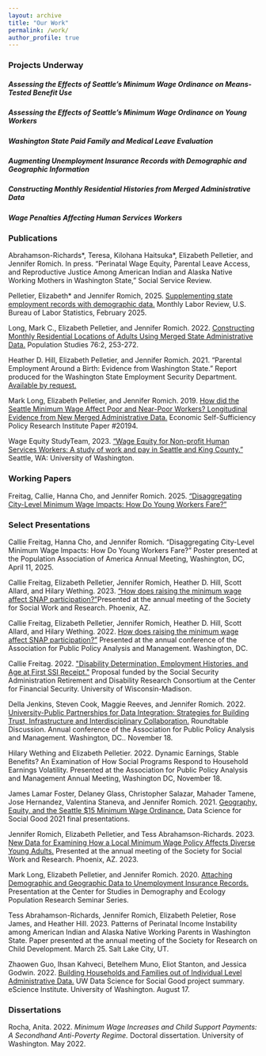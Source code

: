 ```yaml
---
layout: archive
title: "Our Work"
permalink: /work/
author_profile: true
---
```


### Projects Underway

##### Assessing the Effects of Seattle’s Minimum Wage Ordinance on Means-Tested Benefit Use

##### Assessing the Effects of Seattle’s Minimum Wage Ordinance on Young Workers

##### Washington State Paid Family and Medical Leave Evaluation

##### Augmenting Unemployment Insurance Records with Demographic and Geographic Information

##### Constructing Monthly Residential Histories from Merged Administrative Data

##### Wage Penalties Affecting Human Services Workers


### Publications

Abrahamson-Richards*, Teresa, Kilohana Haitsuka*, Elizabeth Pelletier, and Jennifer Romich. In press. “Perinatal Wage Equity, Parental Leave Access, and Reproductive Justice Among American Indian and Alaska Native Working Mothers in Washington State,” Social Service Review.

Pelletier, Elizabeth* and Jennifer Romich, 2025. [Supplementing state employment records with demographic data.](https://doi.org/10.21916/mlr.2025.2) Monthly Labor Review, U.S. Bureau of Labor Statistics, February 2025.

Long, Mark C., Elizabeth Pelletier, and Jennifer Romich. 2022. [Constructing Monthly Residential Locations of Adults Using Merged State Administrative Data.](https://www.tandfonline.com/doi/abs/10.1080/00324728.2022.2085776) Population Studies 76:2, 253-272.  
 
Heather D. Hill, Elizabeth Pelletier, and Jennifer Romich. 2021. “Parental Employment Around a Birth: Evidence from Washington State.” Report produced for the Washington State Employment Security Department. [Available by request.](hdhill@uw.edu)

Mark Long, Elizabeth Pelletier, and Jennifer Romich. 2019. [How did the Seattle Minimum Wage Affect Poor and Near-Poor Workers? Longitudinal Evidence from New Merged Administrative Data.](https://www.esspri.uci.edu/files/docs/working_papers/ESSPRI%20Working%20Paper%2020194%20Romich.pdf) Economic Self-Sufficiency Policy Research Institute Paper #20194.

Wage Equity StudyTeam, 2023. [“Wage Equity for Non-profit Human Services Workers: A study of work and pay in Seattle and King County.”](https://socialwork.uw.edu/wageequitystudy) Seattle, WA: University of Washington.

### Working Papers

Freitag, Callie, Hanna Cho, and Jennifer Romich. 2025. [“Disaggregating City-Level Minimum Wage Impacts: How Do Young Workers Fare?”](wmlad.github.io/files/Freitag_Cho_Romich_MinWage_YoungWorkers_PAA2025.pdf)


### Select Presentations

Callie Freitag, Hanna Cho, and Jennifer Romich. “Disaggregating City-Level Minimum Wage Impacts: How Do Young Workers Fare?” Poster presented at the Population Association of America Annual Meeting, Washington, DC, April 11, 2025.

Callie Freitag, Elizabeth Pelletier, Jennifer Romich, Heather D. Hill, Scott Allard, and Hilary Wething.  2023. [“How does raising the minimum wage affect SNAP participation?”](https://sswr.confex.com/sswr/2023/webprogram/Paper48872.html)Presented at the annual meeting of the Society for Social Work and Research. Phoenix, AZ. 

Callie Freitag, Elizabeth Pelletier, Jennifer Romich, Heather D. Hill, Scott Allard, and Hilary Wething. 2022. [How does raising the minimum wage affect SNAP participation?”](https://appam.confex.com/appam/2022/meetingapp.cgi/Paper/45696) Presented at the annual conference of the Association for Public Policy Analysis and Management. Washington, DC.

Callie Freitag. 2022.  ["Disability Determination, Employment Histories, and Age at First SSI Receipt."](https://cfsrdrc.wisc.edu/project/jsit22-01.)  Proposal funded by the Social Security Administration Retirement and Disability Research Consortium at the Center for Financial Security. University of Wisconsin-Madison.

Della Jenkins, Steven Cook, Maggie Reeves, and Jennifer Romich. 2022. [University-Public Partnerships for Data Integration: Strategies for Building Trust, Infrastructure and Interdisciplinary Collaboration.](https://appam.confex.com/appam/2022/meetingapp.cgi/Session/16594)  Roundtable Discussion. Annual conference of the Association for Public Policy Analysis and Management. Washington, DC.. November 18.

Hilary Wething and Elizabeth Pelletier. 2022. Dynamic Earnings, Stable Benefits?  An Examination of How Social Programs Respond to Household Earnings Volatility.  Presented at the Association for Public Policy Analysis and Management Annual Meeting, Washington DC, November 18.

James Lamar Foster, Delaney Glass, Christopher Salazar, Mahader Tamene, Jose Hernandez, Valentina Staneva, and Jennifer Romich. 2021. [Geography, Equity, and the Seattle $15 Minimum Wage Ordinance.](https://uwescience.github.io/MinWA/) Data Science for Social Good 2021 final presentations.

Jennifer Romich, Elizabeth Pelletier, and Tess Abrahamson-Richards. 2023.  [New Data for Examining How a Local Minimum Wage Policy Affects Diverse Young Adults.](https://sswr.confex.com/sswr/2023/webprogram/Paper50441.html)  Presented at the annual meeting of the Society for Social Work and Research. Phoenix, AZ. 2023.

Mark Long, Elizabeth Pelletier, and Jennifer Romich. 2020. [Attaching Demographic and Geographic Data to Unemployment Insurance Records.](https://www.youtube.com/watch?v=13GB6dzM4DA) Presentation at the Center for Studies in Demography and Ecology Population Research Seminar Series. 

Tess Abrahamson-Richards, Jennifer Romich, Elizabeth Peletier, Rose James, and Heather Hill. 2023.  Patterns of Perinatal Income Instability among American Indian and Alaska Native Working Parents in Washington State.  Paper presented at the annual meeting of the Society for Research on Child Development.  March 25.  Salt Lake City, UT.

Zhaowen Guo, Ihsan Kahveci, Betelhem Muno, Eliot Stanton, and Jessica Godwin. 2022. [Building Households and Families out of Individual Level Administrative Data.](https://www.youtube.com/watch?v=rA6cTfoOFlU&list=PLA6PlfxWZPLRpUxdZK6UI5AFIkC_WIrm9&index=27)  UW Data Science for Social Good project summary.  eScience Institute. University of Washington. August 17.

### Dissertations

Rocha, Anita. 2022. *Minimum Wage Increases and Child Support Payments: A Secondhand Anti-Poverty Regime.*  Doctoral dissertation.  University of Washington. May 2022.





